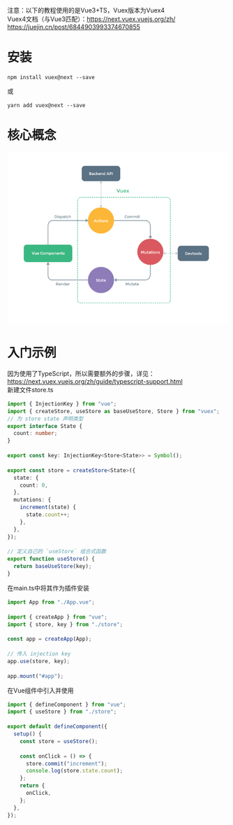 注意：以下的教程使用的是Vue3+TS，Vuex版本为Vuex4  
Vuex4文档（与Vue3匹配）：<https://next.vuex.vuejs.org/zh/>  
<https://juejin.cn/post/6844903993374670855>

# 安装
```
npm install vuex@next --save
```
或
```
yarn add vuex@next --save
```
# 核心概念
![入门-2022-03-16-17-41-47-vuex](https://raw.githubusercontent.com/chan-we/my_note/picbed/%E5%85%A5%E9%97%A8-2022-03-16-17-41-47-vuex.png)
# 入门示例
因为使用了TypeScript，所以需要额外的步骤，详见：https://next.vuex.vuejs.org/zh/guide/typescript-support.html  
新建文件store.ts  
```ts
import { InjectionKey } from "vue";
import { createStore, useStore as baseUseStore, Store } from "vuex";
// 为 store state 声明类型
export interface State {
  count: number;
}

export const key: InjectionKey<Store<State>> = Symbol();

export const store = createStore<State>({
  state: {
    count: 0,
  },
  mutations: {
    increment(state) {
      state.count++;
    },
  },
});

// 定义自己的 `useStore` 组合式函数
export function useStore() {
  return baseUseStore(key);
}
```
在main.ts中将其作为插件安装
```ts
import App from "./App.vue";

import { createApp } from "vue";
import { store, key } from "./store";

const app = createApp(App);

// 传入 injection key
app.use(store, key);

app.mount("#app");
```
在Vue组件中引入并使用
```ts
import { defineComponent } from "vue";
import { useStore } from "./store";

export default defineComponent({
  setup() {
    const store = useStore();

    const onClick = () => {
      store.commit("increment");
      console.log(store.state.count);
    };
    return {
      onClick,
    };
  },
});
```